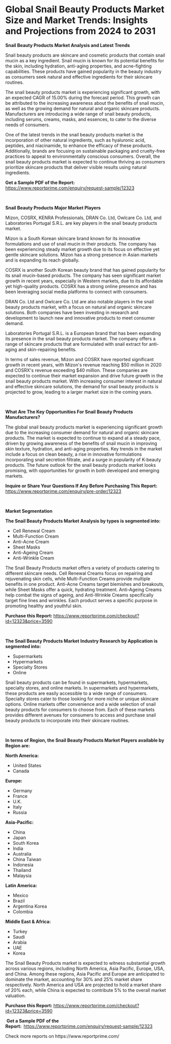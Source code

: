 <p><h1>Global Snail Beauty Products Market Size and Market Trends: Insights and Projections from 2024 to 2031</h1></p><p><strong>Snail Beauty Products Market Analysis and Latest Trends</strong></p>
<p><p>Snail beauty products are skincare and cosmetic products that contain snail mucin as a key ingredient. Snail mucin is known for its potential benefits for the skin, including hydration, anti-aging properties, and acne-fighting capabilities. These products have gained popularity in the beauty industry as consumers seek natural and effective ingredients for their skincare routines.</p><p>The snail beauty products market is experiencing significant growth, with an expected CAGR of 15.00% during the forecast period. This growth can be attributed to the increasing awareness about the benefits of snail mucin, as well as the growing demand for natural and organic skincare products. Manufacturers are introducing a wide range of snail beauty products, including serums, creams, masks, and essences, to cater to the diverse needs of consumers.</p><p>One of the latest trends in the snail beauty products market is the incorporation of other natural ingredients, such as hyaluronic acid, peptides, and niacinamide, to enhance the efficacy of these products. Additionally, brands are focusing on sustainable packaging and cruelty-free practices to appeal to environmentally conscious consumers. Overall, the snail beauty products market is expected to continue thriving as consumers prioritize skincare products that deliver visible results using natural ingredients.</p></p>
<p><strong>Get a Sample PDF of the Report:&nbsp;</strong> <a href="https://www.reportprime.com/enquiry/request-sample/12323">https://www.reportprime.com/enquiry/request-sample/12323</a></p>
<p>&nbsp;</p>
<p><strong>Snail Beauty Products Major Market Players</strong></p>
<p><p>Mizon, COSRX, KENRA Professionals, DRAN Co. Ltd, Owlcare Co. Ltd, and Laboratories Portugal S.R.L. are key players in the snail beauty products market. </p><p>Mizon is a South Korean skincare brand known for its innovative formulations and use of snail mucin in their products. The company has been experiencing steady market growth due to its focus on effective yet gentle skincare solutions. Mizon has a strong presence in Asian markets and is expanding its reach globally.</p><p>COSRX is another South Korean beauty brand that has gained popularity for its snail mucin-based products. The company has seen significant market growth in recent years, especially in Western markets, due to its affordable yet high-quality products. COSRX has a strong online presence and has been leveraging social media platforms to connect with consumers.</p><p>DRAN Co. Ltd and Owlcare Co. Ltd are also notable players in the snail beauty products market, with a focus on natural and organic skincare solutions. Both companies have been investing in research and development to launch new and innovative products to meet consumer demand.</p><p>Laboratories Portugal S.R.L. is a European brand that has been expanding its presence in the snail beauty products market. The company offers a range of skincare products that are formulated with snail extract for anti-aging and skin-repairing benefits.</p><p>In terms of sales revenue, Mizon and COSRX have reported significant growth in recent years, with Mizon's revenue reaching $50 million in 2020 and COSRX's revenue exceeding $40 million. These companies are expected to continue their market expansion and drive future growth in the snail beauty products market. With increasing consumer interest in natural and effective skincare solutions, the demand for snail beauty products is projected to grow, leading to a larger market size in the coming years.</p></p>
<p>&nbsp;</p>
<p><strong>What Are The Key Opportunities For Snail Beauty Products Manufacturers?</strong></p>
<p><p>The global snail beauty products market is experiencing significant growth due to the increasing consumer demand for natural and organic skincare products. The market is expected to continue to expand at a steady pace, driven by growing awareness of the benefits of snail mucin in improving skin texture, hydration, and anti-aging properties. Key trends in the market include a focus on clean beauty, a rise in innovative formulations incorporating snail secretion filtrate, and a surge in popularity of K-beauty products. The future outlook for the snail beauty products market looks promising, with opportunities for growth in both developed and emerging markets.</p></p>
<p><strong>Inquire or Share Your Questions If Any Before Purchasing This Report:</strong> <a href="https://www.reportprime.com/enquiry/pre-order/12323">https://www.reportprime.com/enquiry/pre-order/12323</a></p>
<p>&nbsp;</p>
<p><strong>Market Segmentation</strong></p>
<p><strong>The Snail Beauty Products Market Analysis by types is segmented into:</strong></p>
<p><ul><li>Cell Renewal Cream</li><li>Multi-Function Cream</li><li>Anti-Acne Cream</li><li>Sheet Masks</li><li>Anti-Ageing Cream</li><li>Anti-Wrinkle Cream</li></ul></p>
<p><p>The Snail Beauty Products market offers a variety of products catering to different skincare needs. Cell Renewal Creams focus on repairing and rejuvenating skin cells, while Multi-Function Creams provide multiple benefits in one product. Anti-Acne Creams target blemishes and breakouts, while Sheet Masks offer a quick, hydrating treatment. Anti-Ageing Creams help combat the signs of ageing, and Anti-Wrinkle Creams specifically target fine lines and wrinkles. Each product serves a specific purpose in promoting healthy and youthful skin.</p></p>
<p><strong>Purchase this Report:&nbsp;</strong><a href="https://www.reportprime.com/checkout?id=12323&price=3590">https://www.reportprime.com/checkout?id=12323&price=3590</a></p>
<p>&nbsp;</p>
<p><strong>The Snail Beauty Products Market Industry Research by Application is segmented into:</strong></p>
<p><ul><li>Supermarkets</li><li>Hypermarkets</li><li>Specialty Stores</li><li>Online</li></ul></p>
<p><p>Snail beauty products can be found in supermarkets, hypermarkets, specialty stores, and online markets. In supermarkets and hypermarkets, these products are easily accessible to a wide range of consumers. Specialty stores cater to those looking for more niche or unique skincare options. Online markets offer convenience and a wide selection of snail beauty products for consumers to choose from. Each of these markets provides different avenues for consumers to access and purchase snail beauty products to incorporate into their skincare routines.</p></p>
<p>&nbsp;</p>
<p><strong>In terms of Region, the Snail Beauty Products Market Players available by Region are:</strong></p>
<p>
    <p> <strong> North America: </strong>
        <ul>
            <li>United States</li>
            <li>Canada</li>
        </ul>
        </p> 
    <p> <strong> Europe: </strong>
        <ul>
            <li>Germany</li>
            <li>France</li>
            <li>U.K.</li>
            <li>Italy</li>
            <li>Russia</li>
        </ul>
        </p> 
    <p> <strong> Asia-Pacific: </strong>
        <ul>
            <li>China</li>
            <li>Japan</li>
            <li>South Korea</li>
            <li>India</li>
            <li>Australia</li>
            <li>China Taiwan</li>
            <li>Indonesia</li>
            <li>Thailand</li>
            <li>Malaysia</li>
        </ul>
        </p> 
    <p> <strong> Latin America: </strong>
        <ul>
            <li>Mexico</li>
            <li>Brazil</li>
            <li>Argentina Korea</li>
            <li>Colombia</li>
        </ul>
        </p> 
    <p> <strong> Middle East & Africa: </strong>
        <ul>
            <li>Turkey</li>
            <li>Saudi</li>
            <li>Arabia</li>
            <li>UAE</li>
            <li>Korea</li>
        </ul>
    </p>
    </p>
<p><p>The Snail Beauty Products market is expected to witness substantial growth across various regions, including North America, Asia Pacific, Europe, USA, and China. Among these regions, Asia Pacific and Europe are anticipated to dominate the market, accounting for 30% and 25% market share respectively. North America and USA are projected to hold a market share of 20% each, while China is expected to contribute 5% to the overall market valuation.</p></p>
<p><strong>Purchase this Report: </strong><a href="https://www.reportprime.com/checkout?id=12323&price=3590">https://www.reportprime.com/checkout?id=12323&price=3590</a></p>
<p>&nbsp;<strong>Get a Sample PDF of the Report:&nbsp;&nbsp;</strong><a href="https://www.reportprime.com/enquiry/request-sample/12323">https://www.reportprime.com/enquiry/request-sample/12323</a></p>
<p><strong></strong></p>
<p>Check more reports on https://www.reportprime.com/</p>